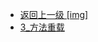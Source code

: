 - [返回上一级 [img]](后端/JavaNote/2_Java(书栈)/3_面对对象编程/1_面对对象基础/img/)
- [3_方法重载](后端/JavaNote/2_Java(书栈)/3_面对对象编程/1_面对对象基础/img/3_方法重载/)
